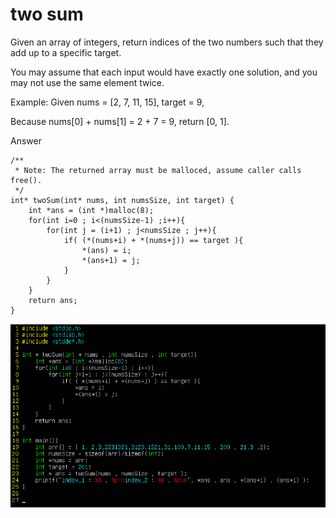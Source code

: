 # two sum

Given an array of integers, 
return indices of the two numbers such that they add up to a specific target.

You may assume that each input would have exactly one solution, 
and you may not use the same element twice.

Example:
Given nums = [2, 7, 11, 15], target = 9,

Because nums[0] + nums[1] = 2 + 7 = 9,
return [0, 1].


Answer
```
/**
 * Note: The returned array must be malloced, assume caller calls free().
 */
int* twoSum(int* nums, int numsSize, int target) {
    int *ans = (int *)malloc(8);
    for(int i=0 ; i<(numsSize-1) ;i++){
        for(int j = (i+1) ; j<numsSize ; j++){
            if( (*(nums+i) + *(nums+j)) == target ){
                *(ans) = i;
                *(ans+1) = j;
            }
        }
    }
    return ans;
}
```

![twosum.png](./img/twosum.png)
